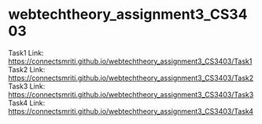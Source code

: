 # webtechtheory_assignment3_CS3403 <br>
Task1 Link: https://connectsmriti.github.io/webtechtheory_assignment3_CS3403/Task1  <br>
Task2 Link: https://connectsmriti.github.io/webtechtheory_assignment3_CS3403/Task2  <br>
Task3 Link: https://connectsmriti.github.io/webtechtheory_assignment3_CS3403/Task3  <br>
Task4 Link: https://connectsmriti.github.io/webtechtheory_assignment3_CS3403/Task4  <br>
